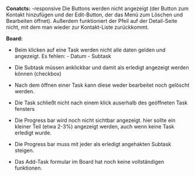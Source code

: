 
**Conatcts:** 
    -responsive 
        Die Buttons werden nicht angezeigt (der Button zum Kontakt hinzufügen und der Edit-Button, der das Menü zum Löschen und Bearbeiten öffnet). 
        Außerdem funktioniert der Pfeil auf der Detail-Seite nicht, mit dem man wieder zur Kontakt-Liste zurückkommt.

**Board:** 

- Beim klicken auf eine Task werden nicht alle daten gelden und angezeigt.
    Es fehlen:  - Datum
                - Subtask

- Die Subtask müssen anklickbar und damit als erledigt angezeigt werden können (checkbox)
- Nach dem öffnen einer Task kann diese weder bearbeitet noch gelöscht werden.
- Die Task schließt nicht nach einem klick auserhalb des geöffneten Task fensters


 - Die Progress bar wird noch nicht sichtbar angezeigt. hier sollte ein kleiner Teil (etwa 2-3%) angezeigt werden, auch wenn keine Task erledigt wurde.

 - Die Progress bar muss mit jeder als erledigt angehakten Subtask steigen.

 - Das Add-Task formular im Board hat noch keine vollständigen funktionen. 